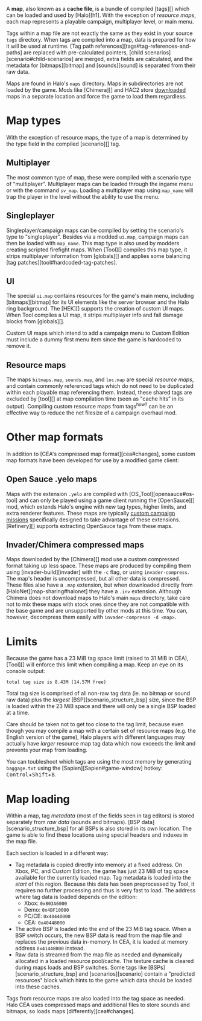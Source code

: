 A **map**, also known as a **cache file**, is a bundle of compiled [tags][] which can be loaded and used by [Halo][h1]. With the exception of _resource maps_, each map represents a playable campaign, multiplayer level, or main menu.

Tags within a map file are not exactly the same as they exist in your source `tags` directory. When tags are compiled into a map, data is prepared for how it will be used at runtime. [Tag path references][tags#tag-references-and-paths] are replaced with pre-calculated pointers, [child scenarios][scenario#child-scenarios] are merged, extra fields are calculated, and the metadata for [bitmaps][bitmap] and [sounds][sound] is separated from their raw data.

Maps are found in Halo's `maps` directory. Maps in subdirectories are not loaded by the game. Mods like [Chimera][] and HAC2 store [downloaded](map-sharing#halonet) maps in a separate location and force the game to load them regardless.

# Map types
With the exception of resource maps, the type of a map is determined by the type field in the compiled [scenario][] tag.

## Multiplayer
The most common type of map, these were compiled with a scenario type of "multiplayer". Multiplayer maps can be loaded through the ingame menu or with the command `sv_map`. Loading a multiplayer map using `map_name` will trap the player in the level without the ability to use the menu.

## Singleplayer
Singleplayer/campaign maps can be compiled by setting the scenario's type to "singleplayer". Besides via a modded `ui.map`, campaign maps can then be loaded with `map_name`. This map type is also used by modders creating scripted firefight maps. When [Tool][] compiles this map type, it strips multiplayer information from [globals][] and applies some balancing [tag patches][tool#hardcoded-tag-patches].

## UI
The special `ui.map` contains resources for the game's main menu, including [bitmaps][bitmap] for its UI elements like the server browser and the Halo ring background. The [HEK][] supports the creation of custom UI maps. When Tool compiles a UI map, it strips multiplayer info and fall damage blocks from [globals][].

Custom UI maps which intend to add a campaign menu to Custom Edition must include a dummy first menu item since the game is hardcoded to remove it.

## Resource maps
The maps `bitmaps.map`, `sounds.map`, and `loc.map` are special _resource maps_, and contain commonly referenced tags which do not need to be duplicated within each playable map referencing them. Instead, these shared tags are excluded by [tool][] at map compilation time (seen as "cache hits" in its output). Compiling custom resource maps from tags<sup>how?</sup> can be an effective way to reduce the net filesize of a campaign overhaul mod.

# Other map formats
In addition to [CEA's compressed map format][cea#changes], some custom map formats have been developed for use by a modified game client:

## Open Sauce .yelo maps
Maps with the extension `.yelo` are compiled with [OS_Tool][opensauce#os-tool] and can only be played using a game client running the [OpenSauce][] mod, which extends Halo's engine with new tag types, higher limits, and extra renderer features. These maps are typically [custom campaign missions][os-maps] specifically designed to take advantage of these extensions. [Refinery][] supports extracting OpenSauce tags from these maps.

## Invader/Chimera compressed maps
Maps downloaded by the [Chimera][] mod use a custom compressed format taking up less space. These maps are produced by compiling them using [invader-build][invader] with the `-c` flag, or using `invader-compress`. The map's header is uncompressed, but all other data is compressed. These files also have a `.map` extension, but when downloaded directly from [HaloNet][map-sharing#halonet] they have a `.inv` extension. Although Chimera does not download maps to Halo's main `maps` directory, take care not to mix these maps with stock ones since they are not compatible with the base game and are unsupported by other mods at this time. You can, however, decompress them easily with `invader-compresss -d <map>`.

# Limits
Because the game has a 23 MiB tag space limit (raised to 31 MiB in CEA), [Tool][] will enforce this limit when compiling a map. Keep an eye on its console output:

```
total tag size is 8.43M (14.57M free)
```

Total tag size is comprised of all non-raw tag data (ie. no bitmap or sound raw data) plus the _largest_ [BSP][scenario_structure_bsp] size, since the BSP is loaded within the 23 MiB space and there will only be a single BSP loaded at a time.

Care should be taken not to get too close to the tag limit, because even though you may compile a map with a certain set of resource maps (e.g. the English version of the game), Halo players with different languages may actually have _larger_ resource map tag data which now exceeds the limit and prevents your map from loading.

You can toubleshoot which tags are using the most memory by generating `baggage.txt` using the [Sapien][Sapien#game-window] hotkey: <kbd>Control</kbd>+<kbd>Shift</kbd>+<kbd>B</kbd>.

# Map loading
Within a map, tag _metadata_ (most of the fields seen in tag editors) is stored separately from _raw data_ (sounds and bitmaps). [BSP data][scenario_structure_bsp] for all BSPs is also stored in its own location. The game is able to find these locations using special headers and indexes in the map file.

Each section is loaded in a different way:

* Tag metadata is copied directly into memory at a fixed address. On Xbox, PC, and Custom Edition, the game has just 23 MiB of tag space available for the currently loaded map. Tag metadata is loaded into the _start_ of this region. Because this data has been preprocessed by Tool, it requires no further processing and thus is very fast to load. The address where tag data is loaded depends on the edition:
  * Xbox: `0x803A6000`
  * Demo: `0x4BF10000`
  * PC/CE: `0x40440000`
  * CEA: `0x40448000`
* The active BSP is loaded into the _end_ of the 23 MiB tag space. When a BSP switch occurs, the new BSP data is read from the map file and replaces the previous data in-memory. In CEA, it is loaded at memory address `0x41448000` instead.
* Raw data is streamed from the map file as needed and dynamically allocated in a loaded resource pool/cache. The texture cache is cleared during maps loads and BSP switches. Some tags like [BSPs][scenario_structure_bsp] and [scenarios][scenario] contain a "predicted resources" block which hints to the game which data should be loaded into these caches.

Tags from resource maps are also loaded into the tag space as needed. Halo CEA uses compressed maps and additional files to store sounds and bitmaps, so loads maps [differently][cea#changes].

[os-maps]: https://haloce3.com/category/downloads/open-sauce-maps/
